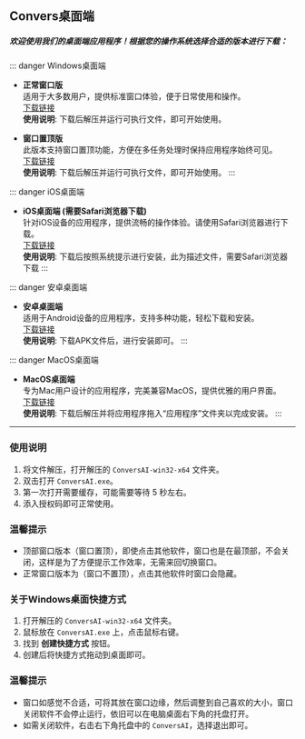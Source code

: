 ## Convers桌面端

##### 欢迎使用我们的桌面端应用程序！根据您的操作系统选择合适的版本进行下载：

::: danger Windows桌面端
- **正常窗口版**  
  适用于大多数用户，提供标准窗口体验，便于日常使用和操作。  
  [下载链接](https://tc.yjie.fun/ConversAI-Win64-%E6%AD%A3%E5%B8%B8%E7%AA%97%E5%8F%A3%E7%89%88.zip)  
  **使用说明**: 下载后解压并运行可执行文件，即可开始使用。

- **窗口置顶版**  
  此版本支持窗口置顶功能，方便在多任务处理时保持应用程序始终可见。  
  [下载链接](https://tc.yjie.fun/ConversAI-Win64-%E9%A1%B6%E9%83%A8%E7%AA%97%E5%8F%A3%E7%89%88.zip)  
  **使用说明**: 下载后解压并运行可执行文件，即可开始使用。
:::

::: danger iOS桌面端
- **iOS桌面端 (需要Safari浏览器下载)**  
  针对iOS设备的应用程序，提供流畅的操作体验。请使用Safari浏览器进行下载。  
  [下载链接](https://cx.yjie.fun/ConversAI%20iOS%E6%8F%8F%E8%BF%B0%E6%96%87%E4%BB%B6.mobileconfig)  
  **使用说明**: 下载后按照系统提示进行安装，此为描述文件，需要Safari浏览器下载
:::

::: danger 安卓桌面端
- **安卓桌面端**  
  适用于Android设备的应用程序，支持多种功能，轻松下载和安装。  
  [下载链接](https://tc.yjie.fun/ConversAI_1.0.apk)  
  **使用说明**: 下载APK文件后，进行安装即可。
:::

::: danger MacOS桌面端
- **MacOS桌面端**  
  专为Mac用户设计的应用程序，完美兼容MacOS，提供优雅的用户界面。  
  [下载链接](https://tc.yjie.fun/ConversAI-MacOS-x64.zip)  
  **使用说明**: 下载后解压并将应用程序拖入“应用程序”文件夹以完成安装。
:::

---


### 使用说明

1. 将文件解压，打开解压的 `ConversAI-win32-x64` 文件夹。
2. 双击打开 `ConversAI.exe`。
3. 第一次打开需要缓存，可能需要等待 5 秒左右。
4. 添入授权码即可正常使用。

### 温馨提示
- 顶部窗口版本（窗口置顶），即使点击其他软件，窗口也是在最顶部，不会关闭，这样是为了方便提示工作效率，无需来回切换窗口。
- 正常窗口版本为（窗口不置顶），点击其他软件时窗口会隐藏。

### 关于Windows桌面快捷方式
1. 打开解压的 `ConversAI-win32-x64` 文件夹。
2. 鼠标放在 `ConversAI.exe` 上，点击鼠标右键。
3. 找到 **创建快捷方式** 按钮。
4. 创建后将快捷方式拖动到桌面即可。

### 温馨提示
- 窗口如感觉不合适，可将其放在窗口边缘，然后调整到自己喜欢的大小，窗口关闭软件不会停止运行，依旧可以在电脑桌面右下角的托盘打开。
- 如需关闭软件，右击右下角托盘中的 `ConversAI`，选择退出即可。
